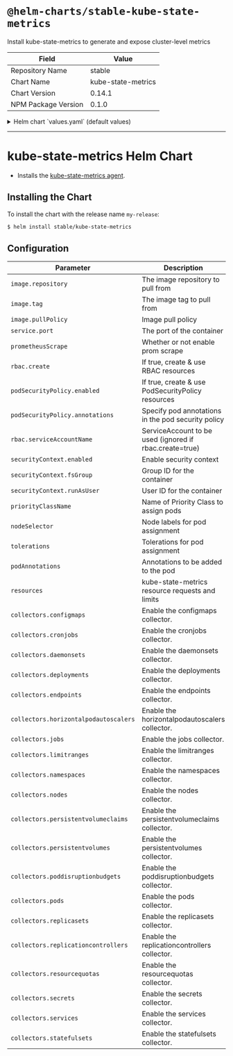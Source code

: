 # `@helm-charts/stable-kube-state-metrics`

Install kube-state-metrics to generate and expose cluster-level metrics

| Field               | Value              |
| ------------------- | ------------------ |
| Repository Name     | stable             |
| Chart Name          | kube-state-metrics |
| Chart Version       | 0.14.1             |
| NPM Package Version | 0.1.0              |

<details>

<summary>Helm chart `values.yaml` (default values)</summary>

```yaml
# Default values for kube-state-metrics.
prometheusScrape: true
image:
  repository: k8s.gcr.io/kube-state-metrics
  tag: v1.5.0
  pullPolicy: IfNotPresent
service:
  port: 8080
  # Default to clusterIP for backward compatibility
  type: ClusterIP
  nodePort: 0
  loadBalancerIP: ''
rbac:
  # If true, create & use RBAC resources
  create: true
  # Ignored if rbac.create is true
  serviceAccountName: default

## Specify if a Pod Security Policy for kube-state-metrics must be created
## Ref: https://kubernetes.io/docs/concepts/policy/pod-security-policy/
##
podSecurityPolicy:
  enabled: false
  annotations:
    {}
    ## Specify pod annotations
    ## Ref: https://kubernetes.io/docs/concepts/policy/pod-security-policy/#apparmor
    ## Ref: https://kubernetes.io/docs/concepts/policy/pod-security-policy/#seccomp
    ## Ref: https://kubernetes.io/docs/concepts/policy/pod-security-policy/#sysctl
    ##
    # seccomp.security.alpha.kubernetes.io/allowedProfileNames: '*'
    # seccomp.security.alpha.kubernetes.io/defaultProfileName: 'docker/default'
    # apparmor.security.beta.kubernetes.io/defaultProfileName: 'runtime/default'

securityContext:
  enabled: true
  runAsUser: 65534
  fsGroup: 65534

## Node labels for pod assignment
## Ref: https://kubernetes.io/docs/user-guide/node-selection/
nodeSelector: {}

## Tolerations for pod assignment
## Ref: https://kubernetes.io/docs/concepts/configuration/taint-and-toleration/
tolerations: []

# Annotations to be added to the pod
podAnnotations: {}

## Assign a PriorityClassName to pods if set
# priorityClassName: ""

# Available collectors for kube-state-metrics. By default all available
# collectors are enabled.
collectors:
  configmaps: true
  cronjobs: true
  daemonsets: true
  deployments: true
  endpoints: true
  horizontalpodautoscalers: true
  jobs: true
  limitranges: true
  namespaces: true
  nodes: true
  persistentvolumeclaims: true
  persistentvolumes: true
  poddisruptionbudgets: true
  pods: true
  replicasets: true
  replicationcontrollers: true
  resourcequotas: true
  secrets: true
  services: true
  statefulsets: true
# Namespace to be enabled for collecting resources. By default all namespaces are collected.
# namespace: ""
```

</details>

---

# kube-state-metrics Helm Chart

- Installs the [kube-state-metrics agent](https://github.com/kubernetes/kube-state-metrics).

## Installing the Chart

To install the chart with the release name `my-release`:

```bash
$ helm install stable/kube-state-metrics
```

## Configuration

| Parameter                             | Description                                             | Default                       |
| ------------------------------------- | ------------------------------------------------------- | ----------------------------- |
| `image.repository`                    | The image repository to pull from                       | k8s.gcr.io/kube-state-metrics |
| `image.tag`                           | The image tag to pull from                              | `v1.5.0`                      |
| `image.pullPolicy`                    | Image pull policy                                       | IfNotPresent                  |
| `service.port`                        | The port of the container                               | 8080                          |
| `prometheusScrape`                    | Whether or not enable prom scrape                       | true                          |
| `rbac.create`                         | If true, create & use RBAC resources                    | true                          |
| `podSecurityPolicy.enabled`           | If true, create & use PodSecurityPolicy resources       | false                         |
| `podSecurityPolicy.annotations`       | Specify pod annotations in the pod security policy      | {}                            |
| `rbac.serviceAccountName`             | ServiceAccount to be used (ignored if rbac.create=true) | default                       |
| `securityContext.enabled`             | Enable security context                                 | `true`                        |
| `securityContext.fsGroup`             | Group ID for the container                              | `65534`                       |
| `securityContext.runAsUser`           | User ID for the container                               | `65534`                       |
| `priorityClassName`                   | Name of Priority Class to assign pods                   | `nil`                         |
| `nodeSelector`                        | Node labels for pod assignment                          | {}                            |
| `tolerations`                         | Tolerations for pod assignment                          | []                            |
| `podAnnotations`                      | Annotations to be added to the pod                      | {}                            |
| `resources`                           | kube-state-metrics resource requests and limits         | {}                            |
| `collectors.configmaps`               | Enable the configmaps collector.                        | true                          |
| `collectors.cronjobs`                 | Enable the cronjobs collector.                          | true                          |
| `collectors.daemonsets`               | Enable the daemonsets collector.                        | true                          |
| `collectors.deployments`              | Enable the deployments collector.                       | true                          |
| `collectors.endpoints`                | Enable the endpoints collector.                         | true                          |
| `collectors.horizontalpodautoscalers` | Enable the horizontalpodautoscalers collector.          | true                          |
| `collectors.jobs`                     | Enable the jobs collector.                              | true                          |
| `collectors.limitranges`              | Enable the limitranges collector.                       | true                          |
| `collectors.namespaces`               | Enable the namespaces collector.                        | true                          |
| `collectors.nodes`                    | Enable the nodes collector.                             | true                          |
| `collectors.persistentvolumeclaims`   | Enable the persistentvolumeclaims collector.            | true                          |
| `collectors.persistentvolumes`        | Enable the persistentvolumes collector.                 | true                          |
| `collectors.poddisruptionbudgets`     | Enable the poddisruptionbudgets collector.              | true                          |
| `collectors.pods`                     | Enable the pods collector.                              | true                          |
| `collectors.replicasets`              | Enable the replicasets collector.                       | true                          |
| `collectors.replicationcontrollers`   | Enable the replicationcontrollers collector.            | true                          |
| `collectors.resourcequotas`           | Enable the resourcequotas collector.                    | true                          |
| `collectors.secrets`                  | Enable the secrets collector.                           | true                          |
| `collectors.services`                 | Enable the services collector.                          | true                          |
| `collectors.statefulsets`             | Enable the statefulsets collector.                      | true                          |
